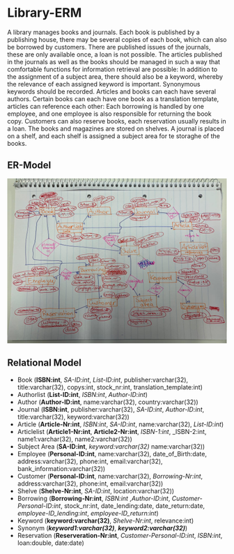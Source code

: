 # Library-ERM
A library manages books and journals. Each book is published by a publishing house, there may be several copies of each book, which can also be borrowed by customers. There are published issues of the journals, these are only available once, a loan is not possible.
The articles published in the journals as well as the books should be managed in such a way that comfortable functions for information retrieval are possible: In addition to the assignment of a subject area, there should also be a keyword, whereby the relevance of each assigned keyword is important. Synonymous keywords should be recorded. Articles and books can each have several authors. Certain books can each have one book as a translation template, articles can reference each other:
Each borrowing is handled by one employee, and one employee is also responsible for returning the book copy.
Customers can also reserve books, each reservation usually results in a loan. The books and magazines are stored on shelves. A journal is placed on a shelf, and each shelf is assigned a subject area for te storaghe of the books.

## ER-Model

![ER-Model](library_erm.jpeg)

## Relational Model

* Book (**ISBN:int**, _SA-ID:int_, _List-ID:int_, publisher:varchar(32), title:varchar(32), copys:int, stock_nr:int, translation_template:int)
* Authorlist (**List-ID:int**, _ISBN:int_, _Author-ID:int_)
* Author (**Author-ID:int**, name:varchar(32), country:varchar(32))
* Journal (**ISBN:int**, publisher:varchar(32), _SA-ID:int_, _Author-ID:int_, title:varchar(32), keyword:varchar(32))
* Article (**Article-Nr:int**, *ISBN:int*, _SA-ID:int_, name:varchar(32),  _List-ID:int_)
* Articlelist (**Article1-Nr:int**, **Article2-Nr:int**, _ISBN-1:int_, _ISBN-2:int, name1:varchar(32), name2:varchar(32))
* Subject Area (**SA-ID:int**, _keyword:varchar(32)_ name:varchar(32))
* Employee (**Personal-ID:int**, name:varchar(32), date_of_Birth:date, address:varchar(32), phone:int, email:varchar(32), bank_information:varchar(32))
* Customer (**Personal-ID:int**, name:varchar(32), _Borrowing-Nr:int_, address:varchar(32), phone:int, email:varchar(32))
* Shelve (**Shelve-Nr:int**, _SA-ID:int_, location:varchar(32))
* Borrowing (**Borrowing-Nr:int**, _ISBN:int_ ,_Author-ID:int_, _Customer-Personal-ID:int_, stock_nr:int, date_lending:date, date_return:date, _employee-ID_lending:int_, _employee-ID_return:int_)
* Keyword (**keyword:varchar(32)**, _Shelve-Nr:int_, relevance:int)
* Synonym (**_keyword1:varchar(32)_**, **_keyword2:varchar(32)_**)
* Reservation (**Reserveration-Nr:int**, _Customer-Personal-ID:int_, _ISBN:int_, loan:double, date:date)
